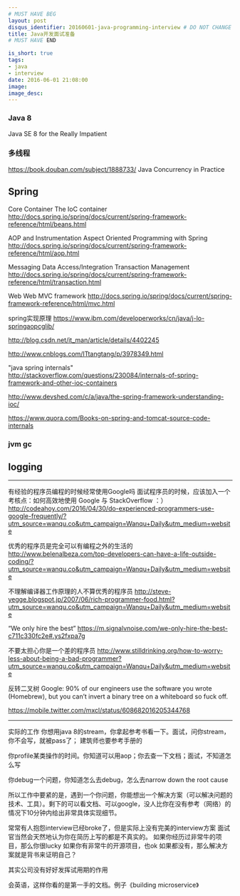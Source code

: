 ```yaml
---
# MUST HAVE BEG
layout: post
disqus_identifier: 20160601-java-programming-interview # DO NOT CHANGE THE VALUE ONCE SET
title: Java开发面试准备
# MUST HAVE END

is_short: true
tags: 
- java
- interview
date: 2016-06-01 21:08:00
image: 
image_desc: 
---
```


### Java 8

Java SE 8 for the Really Impatient

### 多线程
https://book.douban.com/subject/1888733/
Java Concurrency in Practice


## Spring

Core Container
The IoC container http://docs.spring.io/spring/docs/current/spring-framework-reference/html/beans.html   



AOP and Instrumentation
Aspect Oriented Programming with Spring  http://docs.spring.io/spring/docs/current/spring-framework-reference/html/aop.html


Messaging
Data Access/Integration
Transaction Management  http://docs.spring.io/spring/docs/current/spring-framework-reference/html/transaction.html

Web
Web MVC framework  http://docs.spring.io/spring/docs/current/spring-framework-reference/html/mvc.html


spring实现原理
https://www.ibm.com/developerworks/cn/java/j-lo-springaopcglib/

http://blog.csdn.net/it_man/article/details/4402245

http://www.cnblogs.com/ITtangtang/p/3978349.html

"java spring  internals"
http://stackoverflow.com/questions/230084/internals-of-spring-framework-and-other-ioc-containers

http://www.devshed.com/c/a/java/the-spring-framework-understanding-ioc/

https://www.quora.com/Books-on-spring-and-tomcat-source-code-internals

### jvm gc

## logging


---
有经验的程序员编程的时候经常使用Google吗
面试程序员的时候，应该加入一个考核点：如何高效地使用 Google 与 StackOverflow ：）
http://codeahoy.com/2016/04/30/do-experienced-programmers-use-google-frequently/?utm_source=wanqu.co&utm_campaign=Wanqu+Daily&utm_medium=website


优秀的程序员是完全可以有编程之外的生活的
http://www.belenalbeza.com/top-developers-can-have-a-life-outside-coding/?utm_source=wanqu.co&utm_campaign=Wanqu+Daily&utm_medium=website


不理解编译器工作原理的人不算优秀的程序员
http://steve-yegge.blogspot.jp/2007/06/rich-programmer-food.html?utm_source=wanqu.co&utm_campaign=Wanqu+Daily&utm_medium=website


“We only hire the best”
https://m.signalvnoise.com/we-only-hire-the-best-c711c330fc2e#.ys2fxpa7g


不要太担心你是一个差的程序员
http://www.stilldrinking.org/how-to-worry-less-about-being-a-bad-programmer?utm_source=wanqu.co&utm_campaign=Wanqu+Daily&utm_medium=website


反转二叉树
Google: 90% of our engineers use the software you wrote (Homebrew), but you can’t invert a binary tree on a whiteboard so fuck off.

https://mobile.twitter.com/mxcl/status/608682016205344768



---
实际的工作
你想用java 8的stream，你拿起参考书看一下。面试，问你stream，你不会写，就被pass了；
建筑师也要参考手册的

你profile某类操作的时间。你知道可以用aop；你去查一下文档；面试，不知道怎么写

你debug一个问题，你知道怎么去debug，怎么去narrow down the root cause

所以工作中要紧的是，遇到一个你问题，你能想出一个解决方案（可以解决问题的技术、工具）。剩下的可以看文档、可以google，没人比你在没有参考（网络）的情况下10分钟内给出非常具体实现细节。


常常有人抱怨interview已经broke了，但是实际上没有完美的interview方案
面试官当然会天然地认为你在简历上写的都是不真实的。
如果你经历过非常牛的项目，那么你很lucky
如果你有非常牛的开源项目，也ok
如果都没有，那么解决方案就是背书来证明自己？

其实公司没有好好发挥试用期的作用







会英语，这样你看的是第一手的文档。例子《building microservice》



[1]: https://book.douban.com/subject/24325211/ "Java SE 8 for the Really Impatient"




